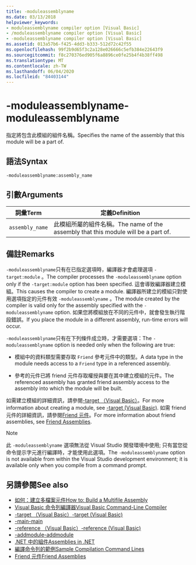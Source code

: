```yaml
---
title: -moduleassemblyname
ms.date: 03/13/2018
helpviewer_keywords:
- moduleassemblyname compiler option [Visual Basic]
- /moduleassemblyname compiler option [Visual Basic]
- -moduleassemblyname compiler option [Visual Basic]
ms.assetid: 013a57b6-f425-4dd3-b333-512d72c42f55
ms.openlocfilehash: 99f2b9d65f3c2a128e026666c5efb384e22643f9
ms.sourcegitcommit: f8c270376ed905f6a8896ce0fe25b4f4b38ff498
ms.translationtype: MT
ms.contentlocale: zh-TW
ms.lasthandoff: 06/04/2020
ms.locfileid: "84403144"
---
```

# <a name="-moduleassemblyname"></a><span data-ttu-id="daa90-102">-moduleassemblyname</span><span class="sxs-lookup"><span data-stu-id="daa90-102">-moduleassemblyname</span></span>
<span data-ttu-id="daa90-103">指定將包含此模組的組件名稱。</span><span class="sxs-lookup"><span data-stu-id="daa90-103">Specifies the name of the assembly that this module will be a part of.</span></span>  
  
## <a name="syntax"></a><span data-ttu-id="daa90-104">語法</span><span class="sxs-lookup"><span data-stu-id="daa90-104">Syntax</span></span>  
  
```console  
-moduleassemblyname:assembly_name  
```  
  
## <a name="arguments"></a><span data-ttu-id="daa90-105">引數</span><span class="sxs-lookup"><span data-stu-id="daa90-105">Arguments</span></span>  
  
|<span data-ttu-id="daa90-106">詞彙</span><span class="sxs-lookup"><span data-stu-id="daa90-106">Term</span></span>|<span data-ttu-id="daa90-107">定義</span><span class="sxs-lookup"><span data-stu-id="daa90-107">Definition</span></span>|  
|---|---|  
|`assembly_name`|<span data-ttu-id="daa90-108">此模組所屬的組件名稱。</span><span class="sxs-lookup"><span data-stu-id="daa90-108">The name of the assembly that this module will be a part of.</span></span>|  
  
## <a name="remarks"></a><span data-ttu-id="daa90-109">備註</span><span class="sxs-lookup"><span data-stu-id="daa90-109">Remarks</span></span>  
 <span data-ttu-id="daa90-110">`-moduleassemblyname`只有在已指定選項時，編譯器才會處理選項 `-target:module` 。</span><span class="sxs-lookup"><span data-stu-id="daa90-110">The compiler processes the `-moduleassemblyname` option only if the `-target:module` option has been specified.</span></span> <span data-ttu-id="daa90-111">這會導致編譯器建立模組。</span><span class="sxs-lookup"><span data-stu-id="daa90-111">This causes the compiler to create a module.</span></span> <span data-ttu-id="daa90-112">編譯器所建立的模組只對使用選項指定的元件有效 `-moduleassemblyname` 。</span><span class="sxs-lookup"><span data-stu-id="daa90-112">The module created by the compiler is valid only for the assembly specified with the `-moduleassemblyname` option.</span></span> <span data-ttu-id="daa90-113">如果您將模組放在不同的元件中，就會發生執行階段錯誤。</span><span class="sxs-lookup"><span data-stu-id="daa90-113">If you place the module in a different assembly, run-time errors will occur.</span></span>  
  
 <span data-ttu-id="daa90-114">`-moduleassemblyname`只有在下列條件成立時，才需要選項：</span><span class="sxs-lookup"><span data-stu-id="daa90-114">The `-moduleassemblyname` option is needed only when the following are true:</span></span>  
  
- <span data-ttu-id="daa90-115">模組中的資料類型需要存取 `Friend` 參考元件中的類型。</span><span class="sxs-lookup"><span data-stu-id="daa90-115">A data type in the module needs access to a `Friend` type in a referenced assembly.</span></span>  
  
- <span data-ttu-id="daa90-116">參考的元件已將 friend 元件存取權授與要在其中建立模組的元件。</span><span class="sxs-lookup"><span data-stu-id="daa90-116">The referenced assembly has granted friend assembly access to the assembly into which the module will be built.</span></span>  
  
 <span data-ttu-id="daa90-117">如需建立模組的詳細資訊，請參閱[-target （Visual Basic）](target.md)。</span><span class="sxs-lookup"><span data-stu-id="daa90-117">For more information about creating a module, see [-target (Visual Basic)](target.md).</span></span> <span data-ttu-id="daa90-118">如需 friend 元件的詳細資訊，請參閱[Friend 元件](../../../standard/assembly/friend.md)。</span><span class="sxs-lookup"><span data-stu-id="daa90-118">For more information about friend assemblies, see [Friend Assemblies](../../../standard/assembly/friend.md).</span></span>  
  
> [!NOTE]
> <span data-ttu-id="daa90-119">此 `-moduleassemblyname` 選項無法從 Visual Studio 開發環境中使用; 只有當您從命令提示字元進行編譯時，才能使用此選項。</span><span class="sxs-lookup"><span data-stu-id="daa90-119">The `-moduleassemblyname` option is not available from within the Visual Studio development environment; it is available only when you compile from a command prompt.</span></span>  
  
## <a name="see-also"></a><span data-ttu-id="daa90-120">另請參閱</span><span class="sxs-lookup"><span data-stu-id="daa90-120">See also</span></span>

- [<span data-ttu-id="daa90-121">如何：建立多檔案元件</span><span class="sxs-lookup"><span data-stu-id="daa90-121">How to: Build a Multifile Assembly</span></span>](../../../framework/app-domains/build-multifile-assembly.md)
- [<span data-ttu-id="daa90-122">Visual Basic 命令列編譯器</span><span class="sxs-lookup"><span data-stu-id="daa90-122">Visual Basic Command-Line Compiler</span></span>](index.md)
- [<span data-ttu-id="daa90-123">-target （Visual Basic）</span><span class="sxs-lookup"><span data-stu-id="daa90-123">-target (Visual Basic)</span></span>](target.md)
- [<span data-ttu-id="daa90-124">-main</span><span class="sxs-lookup"><span data-stu-id="daa90-124">-main</span></span>](main.md)
- [<span data-ttu-id="daa90-125">-reference （Visual Basic）</span><span class="sxs-lookup"><span data-stu-id="daa90-125">-reference (Visual Basic)</span></span>](reference.md)
- [<span data-ttu-id="daa90-126">-addmodule</span><span class="sxs-lookup"><span data-stu-id="daa90-126">-addmodule</span></span>](addmodule.md)
- [<span data-ttu-id="daa90-127">.NET 中的組件</span><span class="sxs-lookup"><span data-stu-id="daa90-127">Assemblies in .NET</span></span>](../../../standard/assembly/index.md)
- [<span data-ttu-id="daa90-128">編譯命令列的範例</span><span class="sxs-lookup"><span data-stu-id="daa90-128">Sample Compilation Command Lines</span></span>](sample-compilation-command-lines.md)
- [<span data-ttu-id="daa90-129">Friend 元件</span><span class="sxs-lookup"><span data-stu-id="daa90-129">Friend Assemblies</span></span>](../../../standard/assembly/friend.md)
